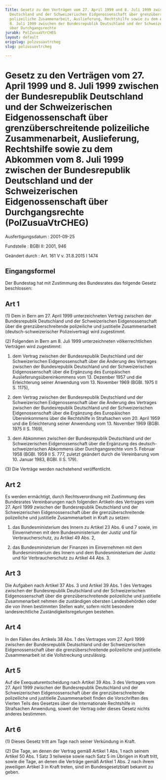 ```yaml
---
Title: Gesetz zu den Verträgen vom 27. April 1999 und 8. Juli 1999 zwischen der Bundesrepublik
  Deutschland und der Schweizerischen Eidgenossenschaft über grenzüberschreitende
  polizeiliche Zusammenarbeit, Auslieferung, Rechtshilfe sowie zu dem Abkommen vom
  8. Juli 1999 zwischen der Bundesrepublik Deutschland und der Schweizerischen Eidgenossenschaft
  über Durchgangsrechte
jurabk: PolZusuaVtrCHEG
layout: default
origslug: polzusuavtrcheg
slug: polzusuavtrcheg

---
```


# Gesetz zu den Verträgen vom 27. April 1999 und 8. Juli 1999 zwischen der Bundesrepublik Deutschland und der Schweizerischen Eidgenossenschaft über grenzüberschreitende polizeiliche Zusammenarbeit, Auslieferung, Rechtshilfe sowie zu dem Abkommen vom 8. Juli 1999 zwischen der Bundesrepublik Deutschland und der Schweizerischen Eidgenossenschaft über Durchgangsrechte (PolZusuaVtrCHEG)

Ausfertigungsdatum
:   2001-09-25

Fundstelle
:   BGBl II: 2001, 946

Geändert durch
:   Art. 161 V v. 31.8.2015 I 1474



## Eingangsformel

Der Bundestag hat mit Zustimmung des Bundesrates das folgende Gesetz
beschlossen:


## Art 1

(1) Dem in Bern am 27. April 1999 unterzeichneten Vertrag zwischen der
Bundesrepublik Deutschland und der Schweizerischen Eidgenossenschaft
über die grenzüberschreitende polizeiliche und justitielle
Zusammenarbeit (deutsch-schweizerischer Polizeivertrag) wird
zugestimmt.

(2) Folgenden in Bern am 8. Juli 1999 unterzeichneten
völkerrechtlichen Verträgen wird zugestimmt:

1.  dem Vertrag zwischen der Bundesrepublik Deutschland und der
    Schweizerischen Eidgenossenschaft über die Änderung des Vertrages
    zwischen der Bundesrepublik Deutschland und der Schweizerischen
    Eidgenossenschaft über die Ergänzung des Europäischen
    Auslieferungsübereinkommens vom 13. Dezember 1957 und die
    Erleichterung seiner Anwendung vom 13. November 1969 (BGBl. 1975 II S.
    1175),


2.  dem Vertrag zwischen der Bundesrepublik Deutschland und der
    Schweizerischen Eidgenossenschaft über die Änderung des Vertrages
    zwischen der Bundesrepublik Deutschland und der Schweizerischen
    Eidgenossenschaft über die Ergänzung des Europäischen Übereinkommens
    über die Rechtshilfe in Strafsachen vom 20. April 1959 und die
    Erleichterung seiner Anwendung vom 13. November 1969 (BGBl. 1975 II S.
    1169),


3.  dem Abkommen zwischen der Bundesrepublik Deutschland und der
    Schweizerischen Eidgenossenschaft über die Ergänzung des deutsch-
    schweizerischen Abkommens über Durchgangsrechte vom 5. Februar 1958
    (BGBl. 1959 II S. 777, zuletzt geändert durch die Vereinbarung vom 10.
    Januar 1983, BGBl. II S. 179).




(3) Die Verträge werden nachstehend veröffentlicht.


## Art 2

Es werden ermächtigt, durch Rechtsverordnung mit Zustimmung des
Bundesrates Vereinbarungen nach folgenden Artikeln des Vertrages vom
27\. April 1999 zwischen der Bundesrepublik Deutschland und der
Schweizerischen Eidgenossenschaft über die grenzüberschreitende
polizeiliche und justitielle Zusammenarbeit in Kraft zu setzen:

1.  das Bundesministerium des Innern zu Artikel 23 Abs. 6 und 7 sowie, im
    Einvernehmen mit dem Bundesministerium der Justiz und für
    Verbraucherschutz, zu Artikel 49 Abs. 2,


2.  das Bundesministerium der Finanzen im Einvernehmen mit dem
    Bundesministerium des Innern und dem Bundesministerium der Justiz und
    für Verbraucherschutz zu Artikel 44 Abs. 3.





## Art 3

Die Aufgaben nach Artikel 37 Abs. 3 und Artikel 39 Abs. 1 des
Vertrages zwischen der Bundesrepublik Deutschland und der
Schweizerischen Eidgenossenschaft über die grenzüberschreitende
polizeiliche und justitielle Zusammenarbeit nehmen die zuständigen
obersten Landesbehörden oder die von ihnen bestimmten Stellen wahr,
sofern nicht besondere landesrechtliche Zuständigkeitsregelungen
bestehen.


## Art 4

In den Fällen des Artikels 38 Abs. 1 des Vertrages vom 27. April 1999
zwischen der Bundesrepublik Deutschland und der Schweizerischen
Eidgenossenschaft über die grenzüberschreitende polizeiliche und
justitielle Zusammenarbeit ist die Vollstreckung unzulässig.


## Art 5

Auf die Exequaturentscheidung nach Artikel 39 Abs. 3 des Vertrages vom
27\. April 1999 zwischen der Bundesrepublik Deutschland und der
Schweizerischen Eidgenossenschaft über die grenzüberschreitende
polizeiliche und justitielle Zusammenarbeit finden die Vorschriften
des Vierten Teils des Gesetzes über die Internationale Rechtshilfe in
Strafsachen Anwendung, soweit der Vertrag oder dieses Gesetz nichts
anderes bestimmen.


## Art 6

(1) Dieses Gesetz tritt am Tage nach seiner Verkündung in Kraft.

(2) Die Tage, an denen der Vertrag gemäß Artikel 1 Abs. 1 nach seinem
Artikel 50 Abs. 1 Satz 3 teilweise sowie nach Satz 5 im Übrigen in
Kraft tritt, sowie die Tage, an denen die Verträge gemäß Artikel 1
Abs. 2 nach ihrem jeweiligen Artikel 3 in Kraft treten, sind im
Bundesgesetzblatt bekannt zu geben.

